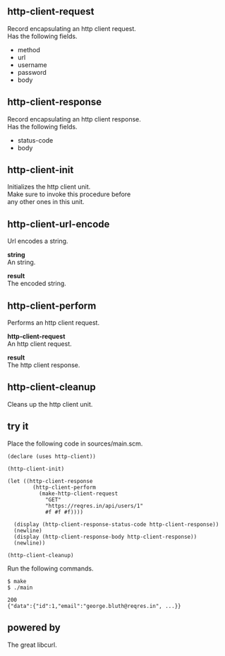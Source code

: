 http-client-request
-------------------
Record encapsulating an http client request.  
Has the following fields.

- method
- url
- username
- password
- body

http-client-response
--------------------
Record encapsulating an http client response.  
Has the following fields.

- status-code
- body

http-client-init
----------------
Initializes the http client unit.  
Make sure to invoke this procedure before  
any other ones in this unit.

http-client-url-encode
----------------------
Url encodes a string.

__string__  
An string.

__result__  
The encoded string.

http-client-perform
-------------------
Performs an http client request.

__http-client-request__  
An http client request.

__result__  
The http client response.

http-client-cleanup
-------------------
Cleans up the http client unit.

try it
------
Place the following code in sources/main.scm.

    (declare (uses http-client))

    (http-client-init)

    (let ((http-client-response
            (http-client-perform
              (make-http-client-request
                "GET"
                "https://reqres.in/api/users/1"
                #f #f #f))))

      (display (http-client-response-status-code http-client-response))
      (newline)
      (display (http-client-response-body http-client-response))
      (newline))

    (http-client-cleanup)

Run the following commands.

    $ make
    $ ./main

    200
    {"data":{"id":1,"email":"george.bluth@reqres.in", ...}}

powered by
----------
The great libcurl.

